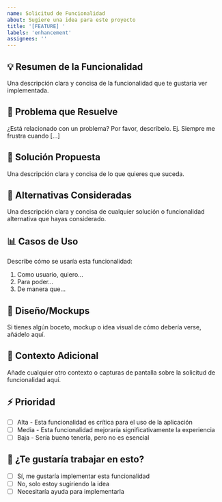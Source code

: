 ```yaml
---
name: Solicitud de Funcionalidad
about: Sugiere una idea para este proyecto
title: '[FEATURE] '
labels: 'enhancement'
assignees: ''
---
```


## 💡 Resumen de la Funcionalidad

Una descripción clara y concisa de la funcionalidad que te gustaría ver implementada.

## 🎯 Problema que Resuelve

¿Está relacionado con un problema? Por favor, descríbelo.
Ej. Siempre me frustra cuando [...]

## 🚀 Solución Propuesta

Una descripción clara y concisa de lo que quieres que suceda.

## 🔄 Alternativas Consideradas

Una descripción clara y concisa de cualquier solución o funcionalidad alternativa que hayas considerado.

## 📊 Casos de Uso

Describe cómo se usaría esta funcionalidad:
1. Como usuario, quiero...
2. Para poder...
3. De manera que...

## 🎨 Diseño/Mockups

Si tienes algún boceto, mockup o idea visual de cómo debería verse, añádelo aquí.

## 📝 Contexto Adicional

Añade cualquier otro contexto o capturas de pantalla sobre la solicitud de funcionalidad aquí.

## ⚡ Prioridad

- [ ] Alta - Esta funcionalidad es crítica para el uso de la aplicación
- [ ] Media - Esta funcionalidad mejoraría significativamente la experiencia
- [ ] Baja - Sería bueno tenerla, pero no es esencial

## 🤝 ¿Te gustaría trabajar en esto?

- [ ] Sí, me gustaría implementar esta funcionalidad
- [ ] No, solo estoy sugiriendo la idea
- [ ] Necesitaría ayuda para implementarla
